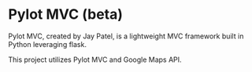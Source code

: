 # Pylot MVC (beta)
Pylot MVC, created by Jay Patel, is a lightweight MVC framework built in Python leveraging flask.

This project utilizes Pylot MVC and Google Maps API.
